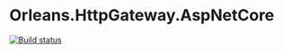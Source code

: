 # Orleans.HttpGateway.AspNetCore
[![Build status](https://ci.appveyor.com/api/projects/status/6omov0335yw8a9c5?svg=true)](https://ci.appveyor.com/project/rikbosch/orleans-httpgateway-aspnetcore)
